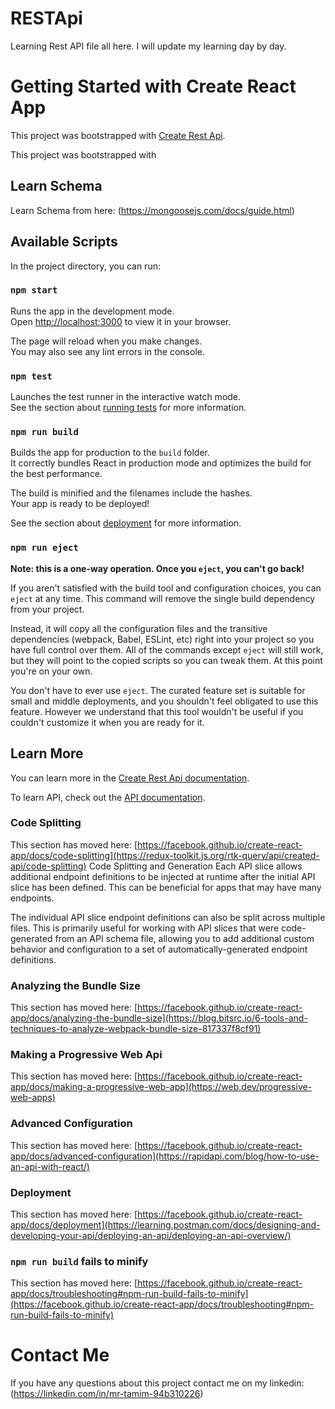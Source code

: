 # RESTApi
Learning Rest API file all here. I will update my learning day by day.

# Getting Started with Create React App

This project was bootstrapped with [Create Rest Api](https://github.com/facebook/rest-api).

This project was bootstrapped with


## Learn Schema

Learn Schema from here: (https://mongoosejs.com/docs/guide.html)

## Available Scripts

In the project directory, you can run:

### `npm start`

Runs the app in the development mode.\
Open [http://localhost:3000](http://localhost:3000) to view it in your browser.

The page will reload when you make changes.\
You may also see any lint errors in the console.

### `npm test`

Launches the test runner in the interactive watch mode.\
See the section about [running tests](https://facebook.github.io/rest-api/docs/running-tests) for more information.

### `npm run build`

Builds the app for production to the `build` folder.\
It correctly bundles React in production mode and optimizes the build for the best performance.

The build is minified and the filenames include the hashes.\
Your app is ready to be deployed!

See the section about [deployment](https://appinventiv.com/blog/complete-guide-to-api-development/) for more information.

### `npm run eject`

**Note: this is a one-way operation. Once you `eject`, you can't go back!**

If you aren't satisfied with the build tool and configuration choices, you can `eject` at any time. This command will remove the single build dependency from your project.

Instead, it will copy all the configuration files and the transitive dependencies (webpack, Babel, ESLint, etc) right into your project so you have full control over them. All of the commands except `eject` will still work, but they will point to the copied scripts so you can tweak them. At this point you're on your own.

You don't have to ever use `eject`. The curated feature set is suitable for small and middle deployments, and you shouldn't feel obligated to use this feature. However we understand that this tool wouldn't be useful if you couldn't customize it when you are ready for it.

## Learn More

You can learn more in the [Create Rest Api documentation](https://developers.planet.com/docs/planetschool/rest-apis/).

To learn API, check out the [API documentation](https://developers.planet.com/docs/apis/).

### Code Splitting

This section has moved here: [https://facebook.github.io/create-react-app/docs/code-splitting](https://redux-toolkit.js.org/rtk-query/api/created-api/code-splitting)
Code Splitting and Generation
Each API slice allows additional endpoint definitions to be injected at runtime after the initial API slice has been defined. This can be beneficial for apps that may have many endpoints.

The individual API slice endpoint definitions can also be split across multiple files. This is primarily useful for working with API slices that were code-generated from an API schema file, allowing you to add additional custom behavior and configuration to a set of automatically-generated endpoint definitions.


### Analyzing the Bundle Size

This section has moved here: [https://facebook.github.io/create-react-app/docs/analyzing-the-bundle-size](https://blog.bitsrc.io/6-tools-and-techniques-to-analyze-webpack-bundle-size-817337f8cf91)

### Making a Progressive Web Api

This section has moved here: [https://facebook.github.io/create-react-app/docs/making-a-progressive-web-app](https://web.dev/progressive-web-apps)

### Advanced Configuration

This section has moved here: [https://facebook.github.io/create-react-app/docs/advanced-configuration](https://rapidapi.com/blog/how-to-use-an-api-with-react/)

### Deployment

This section has moved here: [https://facebook.github.io/create-react-app/docs/deployment](https://learning.postman.com/docs/designing-and-developing-your-api/deploying-an-api/deploying-an-api-overview/)


### `npm run build` fails to minify

This section has moved here: [https://facebook.github.io/create-react-app/docs/troubleshooting#npm-run-build-fails-to-minify](https://facebook.github.io/create-react-app/docs/troubleshooting#npm-run-build-fails-to-minify)


# Contact Me

If you have any questions about this project contact me on my linkedin: (https://linkedin.com/in/mr-tamim-94b310226)
